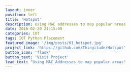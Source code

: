 ```yaml
---
layout: inner
position: left
title: 'Hotspot'
description: Using MAC addresses to map popular areas
date: 2016-02-20 21:15:00
categories: IOT
tags: IOT Python Placement
featured_image: '/img/posts/01_hotspot.jpg'
project_link: 'https://github.com/Thingitude/Hotspot'
button_icon: 'flask'
button_text: 'Visit Project'
lead_text: "Using MAC Addresses to map popular areas"
---
```

